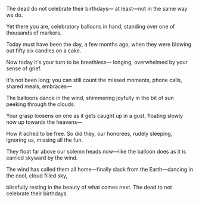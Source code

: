 The dead do not celebrate their birthdays—
at least—not in the same way we do.

Yet there you are, celebratory balloons in hand,
standing over one of thousands of markers.

Today must have been the day, a few months ago,
when they were blowing out fifty six candles on a cake.

Now today it's your turn to be breathless—
longing, overwhelmed by your sense of grief.

It's not been long; you can still count the missed
moments, phone calls, shared meals, embraces—

The balloons dance in the wind, shimmering joyfully
in the bit of sun peeking through the clouds.

Your grasp loosens on one as it gets caught up in a gust,
floating slowly now up towards the heavens—

How it ached to be free.  So did they, our honorees,
rudely sleeping, ignoring us, missing all the fun.

They float far above our solemn heads now—like the
balloon does as it is carried skyward by the wind.

The wind has called them all home—finally slack from
the Earth—dancing in the cool, cloud filled sky,

blissfully resting in the beauty of what comes next.
The dead to not celebrate their birthdays.